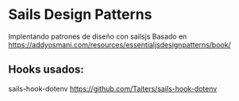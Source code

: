 # Sails Design Patterns

Implentando patrones de diseño con sailsjs
Basado en https://addyosmani.com/resources/essentialjsdesignpatterns/book/


## Hooks usados:

sails-hook-dotenv
https://github.com/Taiters/sails-hook-dotenv
